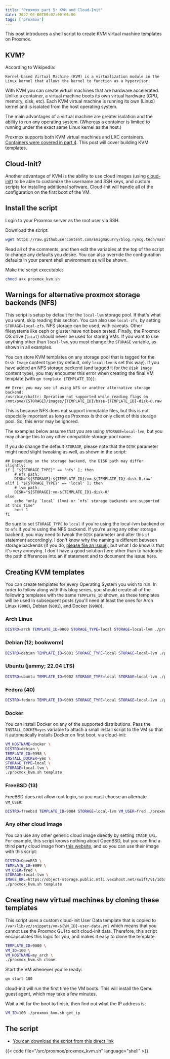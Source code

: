 ```yaml
---
title: "Proxmox part 5: KVM and Cloud-Init"
date: 2022-05-06T00:02:00-06:00
tags: ['proxmox']
---
```


This post introduces a shell script to create KVM virtual machine
templates on Proxmox.

## KVM?

According to Wikipedia:

```
Kernel-based Virtual Machine (KVM) is a virtualization module in the
Linux kernel that allows the kernel to function as a hypervisor.
```

With KVM you can create virtual machines that are hardware
accelerated. Unlike a container, a virtual machine boots its own
virtual hardware (CPU, memory, disk, etc). Each KVM virtual machine is
running its own (Linux) kernel and is isolated from the host operating
system.

The main advantages of a virtual machine are greater isolation and the
ability to run any operating system. (Whereas a container is limited
to running under the exact same Linux kernel as the host.)

Proxmox supports both KVM virtual machines and LXC containers.
[Containers were covered in part 4](./04-containers). This post will
cover building KVM templates.

## Cloud-Init?

Another advantage of KVM is the ability to use cloud images (using
[cloud-init](https://pve.proxmox.com/wiki/Cloud-Init_Support)) to be
able to customize the username and SSH keys, and custom scripts for
installing additional software. Cloud-Init will handle all of the
configuration on the first boot of the VM.

## Install the script

Login to your Proxmox server as the root user via SSH.

Download the script:

```bash
wget https://raw.githubusercontent.com/EnigmaCurry/blog.rymcg.tech/master/src/proxmox/proxmox_kvm.sh
```

Read all of the comments, and then edit the variables at the top of
the script to change any defaults you desire. You can also override
the configuration defaults in your parent shell environment as will be
shown.

Make the script executable:

```bash
chmod a+x proxmox_kvm.sh
```

## Warnings for alternative proxmox storage backends (NFS)

This script is setup by default for the `local-lvm` storage pool. If
that's what you want, skip reading this section. You can also use
`local-zfs`, by setting `STORAGE=local-zfs`. NFS storage can be used,
with caveats. Other filesystems like ceph or gluster have not been
tested. Finally, the Proxmox OS drive (`local`) should never be used
for storing VMs. If you want to use anything other than `local-lvm`,
you must change the `STORAGE` variable, as shown in all examples.

You can store KVM templates on any storage pool that is tagged for the
`Disk Image` content type (by default, only `local-lvm` is set this
way). If you have added an NFS storage backend (and tagged it for the
`Disk Image` content type), you may encounter this error when creating
the final VM template (with `qm template {TEMPLATE_ID}`):


```
## Error you may see if using NFS or another alternative storage backend:
/usr/bin/chattr: Operation not supported while reading flags on /mnt/pve/{STORAGE}/images/{TEMPLATE_ID}/base-{TEMPLATE_ID}-disk-0.raw
```

This is because NFS does not support immutable files, but this is not
especially important as long as Proxmox is the only client of this
storage pool. So, this error may be ignored.

The examples below assume that you are using `STORAGE=local-lvm`, but
you may change this to any other compatible storage pool name.

If you do change the default `STORAGE`, please note that the `DISK`
parameter might need slight tweaking as well, as shown in the script:

```
## Depending on the storage backend, the DISK path may differ slightly:
if [ "${STORAGE_TYPE}" == 'nfs' ]; then
    # nfs path:
    DISK="${STORAGE}:${TEMPLATE_ID}/vm-${TEMPLATE_ID}-disk-0.raw"
elif [ "${STORAGE_TYPE}" == 'local' ]; then
    # lvm path:
    DISK="${STORAGE}:vm-${TEMPLATE_ID}-disk-0"
else
    echo "only `local` (lvm) or `nfs` storage backends are supported at this time"
    exit 1
fi
```

Be sure to set `STORAGE_TYPE` to `local` if you're using the local-lvm backend
or to `nfs`  if you're using the NFS backend. If you're using any other
storage backend, you may need to tweak the `DISK` parameter and alter this
`if` statement accordingly. I don't know why the naming is different between
storage backends (if you do, [please file an issue](https://github.com/EnigmaCurry/blog.rymcg.tech/issues)),
but what I do know is that it's very annoying. I don't have a good solution
here other than to hardcode the path differences into an if statement and
to document the issue here.

## Creating KVM templates

You can create templates for every Operating System you wish to run.
In order to follow along with this blog series, you should create all
of the following templates with the same `TEMPLATE_ID` shown, as these
templates will be used in subsequent posts (you'll need at least the
ones for Arch Linux (`9000`), Debian (`9001`), and Docker (`9998`)).

### Arch Linux

```bash
DISTRO=arch TEMPLATE_ID=9000 STORAGE_TYPE=local STORAGE=local-lvm ./proxmox_kvm.sh template
```

### Debian (12; bookworm)

```bash
DISTRO=debian TEMPLATE_ID=9001 STORAGE_TYPE=local STORAGE=local-lvm ./proxmox_kvm.sh template
```

### Ubuntu (jammy; 22.04 LTS)

```bash
DISTRO=ubuntu TEMPLATE_ID=9002 STORAGE_TYPE=local STORAGE=local-lvm ./proxmox_kvm.sh template
```

### Fedora (40)

```bash
DISTRO=fedora TEMPLATE_ID=9003 STORAGE_TYPE=local STORAGE=local-lvm ./proxmox_kvm.sh template
```

### Docker

You can install Docker on any of the supported distributions. Pass the
`INSTALL_DOCKER=yes` variable to attach a small install script to the
VM so that it automatically installs Docker on first boot, via
cloud-init:

```bash
VM_HOSTNAME=docker \
DISTRO=debian \
TEMPLATE_ID=9998 \
INSTALL_DOCKER=yes \
STORAGE_TYPE=local \
STORAGE=local-lvm \
./proxmox_kvm.sh template
```

### FreeBSD (13)

FreeBSD does not allow root login, so you must choose an alternate `VM_USER`:

```bash
DISTRO=freebsd TEMPLATE_ID=9004 STORAGE=local-lvm VM_USER=fred ./proxmox_kvm.sh template
```

### Any other cloud image

You can use any other generic cloud image directly by setting
`IMAGE_URL`. For example, this script knows nothing about OpenBSD, but
you can find a third party cloud image from [this
website](https://bsd-cloud-image.org/), and so you can use their image
with this script:

```bash
DISTRO=OpenBSD \
TEMPLATE_ID=9999 \
VM_USER=fred \
STORAGE=local-lvm \
IMAGE_URL=https://object-storage.public.mtl1.vexxhost.net/swift/v1/1dbafeefbd4f4c80864414a441e72dd2/bsd-cloud-image.org/images/openbsd/7.0/2021-12-11/openbsd-7.0.qcow2 \
./proxmox_kvm.sh template
```

## Creating new virtual machines by cloning these templates

This script uses a custom cloud-init User Data template that is copied
to `/var/lib/vz/snippets/vm-${VM_ID}-user-data.yml` which means that
you cannot use the Proxmox GUI to edit cloud-init data. Therefore,
this script encapsulates this logic for you, and makes it easy to
clone the template:

```bash
TEMPLATE_ID=9000 \
VM_ID=100 \
VM_HOSTNAME=my_arch \
./proxmox_kvm.sh clone
```

Start the VM whenever you're ready:

```bash
qm start 100
```

cloud-init will run the first time the VM boots. This will install the
Qemu guest agent, which may take a few minutes.

Wait a bit for the boot to finish, then find out what the IP address
is:

```bash
VM_ID=100 ./proxmox_kvm.sh get_ip
```


## The script

 * [You can download the script from this direct link](https://raw.githubusercontent.com/EnigmaCurry/blog.rymcg.tech/master/src/proxmox/proxmox_kvm.sh)

{{< code file="/src/proxmox/proxmox_kvm.sh" language="shell" >}}

